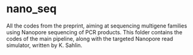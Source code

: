 # nano_seq
All the codes from the preprint, aiming at sequencing multigene families using Nanopore sequencing of PCR products. 
This folder contains the codes of the main pipeline, along with the targeted Nanopore read simulator, written by K. Sahlin.


